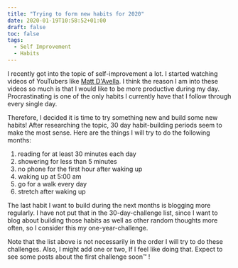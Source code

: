 ```yaml
---
title: "Trying to form new habits for 2020"
date: 2020-01-19T10:58:52+01:00
draft: false
toc: false
tags:
  - Self Improvement
  - Habits 
---
```


I recently got into the topic of self-improvement a lot. I started watching videos of YouTubers like
[Matt D'Avella](https://www.youtube.com/user/blackboxfilmcompany). I think the reason I am into
these videos so much is that I would like to be more productive during my day. Procrastinating is
one of the only habits I currently have that I follow through every single day. 

Therefore, I decided it is time to try something new and build some new habits! After researching
the topic, 30 day habit-building periods seem to make the most sense. Here are the things I will try
to do the following months:

1. reading for at least 30 minutes each day
2. showering for less than 5 minutes 
3. no phone for the first hour after waking up
4. waking up at 5:00 am
6. go for a walk every day
7. stretch after waking up

The last habit I want to build during the next months is blogging more regularly. I have not put
that in the 30-day-challenge list, since I want to blog about building those habits as well as other
random thoughts more often, so I consider this my one-year-challenge.

Note that the list above is not necessarily in the order I will try to do these challenges. Also, I
might add one or two, If I feel like doing that. 
Expect to see some posts about the first challenge soon™ !


